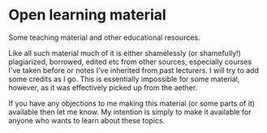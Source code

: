 # Open learning material
Some teaching material and other educational resources.

Like all such material much of it is either shamelessly (or shamefully!) plagiarized, borrowed, edited etc from other sources, especially courses I've taken before or notes I've inherited from past lecturers. I will try to add some credits as I go. This is essentially impossible for some material, however, as it was effectively picked up from the aether.

If you have any objections to me making this material (or some parts of it) available then let me know. My intention is simply to make it available for anyone who wants to learn about these topics.
